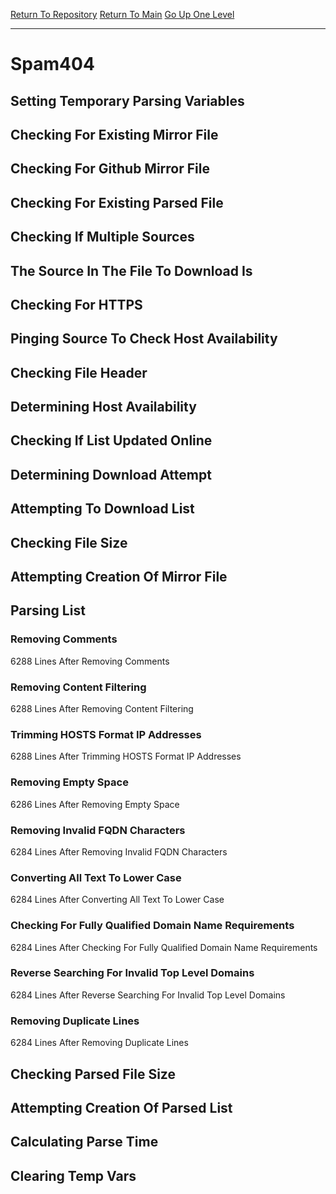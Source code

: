 [Return To Repository](https://github.com/deathbybandaid/piholeparser/)
[Return To Main](https://github.com/deathbybandaid/piholeparser/blob/master/RecentRunLogs/Mainlog.md)
[Go Up One Level](https://github.com/deathbybandaid/piholeparser/blob/master/RecentRunLogs/TopLevelScripts/30-Processing-Blacklists.md)
____________________________________
# Spam404
## Setting Temporary Parsing Variables
## Checking For Existing Mirror File
## Checking For Github Mirror File
## Checking For Existing Parsed File
## Checking If Multiple Sources
## The Source In The File To Download Is
## Checking For HTTPS
## Pinging Source To Check Host Availability
## Checking File Header
## Determining Host Availability
## Checking If List Updated Online
## Determining Download Attempt
## Attempting To Download List
## Checking File Size
## Attempting Creation Of Mirror File
## Parsing List
### Removing Comments
6288 Lines After Removing Comments
### Removing Content Filtering
6288 Lines After Removing Content Filtering
### Trimming HOSTS Format IP Addresses
6288 Lines After Trimming HOSTS Format IP Addresses
### Removing Empty Space
6286 Lines After Removing Empty Space
### Removing Invalid FQDN Characters
6284 Lines After Removing Invalid FQDN Characters
### Converting All Text To Lower Case
6284 Lines After Converting All Text To Lower Case
### Checking For Fully Qualified Domain Name Requirements
6284 Lines After Checking For Fully Qualified Domain Name Requirements
### Reverse Searching For Invalid Top Level Domains
6284 Lines After Reverse Searching For Invalid Top Level Domains
### Removing Duplicate Lines
6284 Lines After Removing Duplicate Lines
## Checking Parsed File Size
## Attempting Creation Of Parsed List
## Calculating Parse Time
## Clearing Temp Vars
